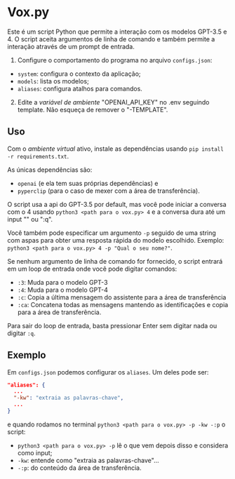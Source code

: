 # Vox.py

Este é um script Python que permite a interação com os modelos GPT-3.5 e 4. O script aceita argumentos de linha de comando e também permite a interação através de um prompt de entrada.

1. Configure o comportamento do programa no arquivo `configs.json`:
- `system`: configura o contexto da aplicação;
- `models`: lista os modelos;
- `aliases`: configura atalhos para comandos.

2. Edite a *variável de ambiente* "OPENAI_API_KEY" no .env seguindo template. Não esqueça de remover o "-TEMPLATE".

## Uso

Com o *ambiente virtual* ativo, instale as dependências usando `pip install -r requirements.txt`.

As únicas dependências são:
- `openai` (e ela tem suas próprias dependências) e
- `pyperclip` (para o caso de mexer com a área de transferência).

O script usa a api do GPT-3.5 por default, mas você pode iniciar a conversa com o 4 usando `python3 <path para o vox.py> 4` e a conversa dura até um input "" ou ":q".

Você também pode especificar um argumento `-p` seguido de uma string com aspas para obter uma resposta rápida do modelo escolhido. Exemplo: `python3 <path para o vox.py> 4 -p "Qual o seu nome?"`.

Se nenhum argumento de linha de comando for fornecido, o script entrará em um loop de entrada onde você pode digitar comandos:

- `:3`: Muda para o modelo GPT-3
- `:4`: Muda para o modelo GPT-4
- `:c`: Copia a última mensagem do assistente para a área de transferência
- `:ca`: Concatena todas as mensagens mantendo as identificações e copia para a área de transferência.

Para sair do loop de entrada, basta pressionar Enter sem digitar nada ou digitar `:q`.

## Exemplo

Em `configs.json` podemos configurar os `aliases`. Um deles pode ser:

```json
"aliases": {
  ...
  "-kw": "extraia as palavras-chave",
  ...
}
```

e quando rodamos no terminal `python3 <path para o vox.py> -p -kw -:p` o script:
- `python3 <path para o vox.py> -p` lê o que vem depois disso e considera como input;
- `-kw`: entende como "extraia as palavras-chave"...
- `-:p`: do conteúdo da área de transferência.

